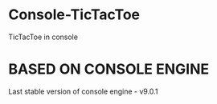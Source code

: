 # Console-TicTacToe
TicTacToe in console

# BASED ON CONSOLE ENGINE
Last stable version of console engine - v9.0.1
